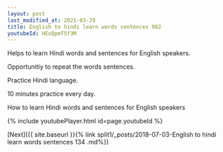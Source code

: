 ```yaml
---
layout: post
last_modified_at: 2021-03-29
title: English to hindi learn words sentences 902 
youtubeId: HExQpmT5f3M
---
```

 
 
Helps to learn Hindi words and sentences for English speakers.

Opportunitiy to repeat the words sentences. 

Practice Hindi language. 
 
10 minutes practice every day. 
 
How to learn Hindi words and sentences for English speakers 
 
{% include youtubePlayer.html id=page.youtubeId %}
 
 
[Next]({{ site.baseurl }}{% link  split1/_posts/2018-07-03-English to hindi learn words sentences 134 .md%})
 
